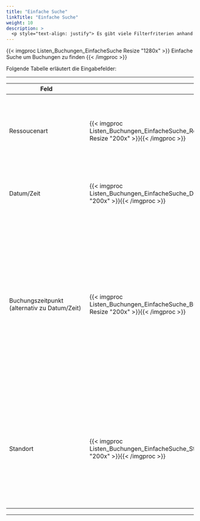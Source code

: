 ```yaml
---
title: "Einfache Suche"
linkTitle: "Einfache Suche"
weight: 10
description: >
  <p style="text-align: justify"> Es gibt viele Filterfriterien anhand derer eine Buchung gefunden werden kann. Die gängisten Filter finden Sie in der Einfachen Suche. Diese sind die Ressoucenart, Datum/Zeit der Buchung, Buchungszeitpunkt und Standort </p>
---
```


 <!-- Zeitraum statt Buchungszeitpunkt? Buchungszeitpunkt = Zeitpunkt der Buchung -->

 {{< imgproc Listen_Buchungen_EinfacheSuche Resize "1280x" >}}
Einfache Suche um Buchungen zu finden 
{{< /imgproc >}}

Folgende Tabelle erläutert die Eingabefelder:

 ---
 |<div style="width:200px">Feld</div>|<div style="width:200px"></div>|Funktion|
 |---|---|---|
 |Ressoucenart|{{< imgproc Listen_Buchungen_EinfacheSuche_Ressourcenart Resize "200x" >}}{{< /imgproc >}}|<p style="text-align: justify"> Über das Plus (+) wählen Sie vorhandene Ressourcen (Räume, Parkplätze, Arbeitsplätze,...) aus. </p>|
 |Datum/Zeit|{{< imgproc Listen_Buchungen_EinfacheSuche_Datum Resize "200x" >}}{{< /imgproc >}}|<p style="text-align: justify"> Wählen Sie hier das Datum und den Zeitraum der gesuchten Buchung aus </p>|
 |Buchungszeitpunkt  </br>(alternativ zu Datum/Zeit)|{{< imgproc Listen_Buchungen_EinfacheSuche_Buchungszeitraum Resize "200x" >}}{{< /imgproc >}}|<p style="text-align: justify"> **Alle**: </br> Es werden alle Zeitäume berücksichtigt </br> **Heute laufende und künftige Buchungen**:  </br> Alle Buchungen ab jetzt am heutigen Tag </br> **laufende und künftige Buchungen**: </br> Alle Buchungen ab dem morgigen Tag </br> **vergangene Buchungen**: </br> Alle bereits vergangenen Buchungen </p>|
 |Standort|{{< imgproc Listen_Buchungen_EinfacheSuche_Standort Resize "200x" >}}{{< /imgproc >}}|<p style="text-align: justify"> Werden über ROOMS die Ressourcen mehrerer Standorte (verschiedene Städte, unterschiedliche Filialen,...) verwaltet, wählen Sie hier den entsprechenden Stanort aus. </p>|
 ---

